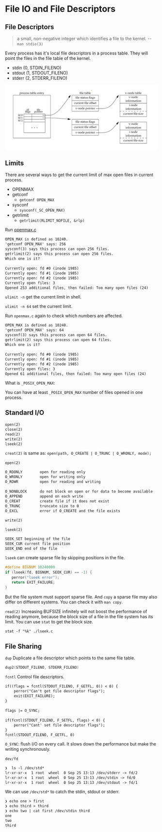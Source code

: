 # File IO and File Descriptors

## File Descriptors

> a small, non-negative integer which identifies a file to the kernel. -- `man stdio(3)`

Every process has it's local file descriptors in a process table. 
They will point the files in the file table of the kernel.

- stdin (0, STDIN_FILENO)
- stdout (1, STDOUT_FILENO)
- stderr (2, STDERR_FILENO)

![File table](Pasted%20image%2020220205202006.png)

## Limits

There are several ways to get the current limit of max open files in current process.

- OPENMAX
- getconf
	- `getconf OPEN_MAX`
- sysconf
	- `sysconf(_SC_OPEN_MAX)`
- getrlimit
	- `getrlimit(RLIMIT_NOFILE, &rlp)`

Run [openmax.c](./apue-code/02/openmax.c)

```
OPEN_MAX is defined as 10240.
'getconf OPEN_MAX' says: 256
sysconf(3) says this process can open 256 files.
getrlimit(2) says this process can open 256 files.
Which one is it?

Currently open: fd #0 (inode 1985)
Currently open: fd #1 (inode 1985)
Currently open: fd #2 (inode 1985)
Currently open files: 3
Opened 253 additional files, then failed: Too many open files (24)
```

`ulimit -n` get the current limit in shell.

`ulimit -n 64` set the current limit.

Run `openmax.c` again to check which numbers are affected.

```
OPEN_MAX is defined as 10240.
'getconf OPEN_MAX' says: 64
sysconf(3) says this process can open 64 files.
getrlimit(2) says this process can open 64 files.
Which one is it?

Currently open: fd #0 (inode 1985)
Currently open: fd #1 (inode 1985)
Currently open: fd #2 (inode 1985)
Currently open files: 3
Opened 61 additional files, then failed: Too many open files (24)
```

What is `_POSIX_OPEN_MAX`:

You can have at least `_POSIX_OPEN_MAX` number of files opened in one process.

## Standard I/O
```
open(2)
close(2)
read(2)
write(2)
lseek(2)
```

`creat(2)` is same as:
`open(path, O_CREATE | O_TRUNC | O_WRONLY, mode);`

`open(2)`

```
O_RDONLY        open for reading only
O_WRONLY        open for writing only
O_RDWR          open for reading and writing

O_NONBLOCK      do not block on open or for data to become available
O_APPEND        append on each write
O_CREAT         create file if it does not exist
O_TRUNC         truncate size to 0
O_EXCL          error if O_CREATE and the file exists
 ```

`write(2)`
	
`lseek(2)`
	
```
SEEK_SET beginning of the file
SEEK_CUR current file position
SEEK_END end of the file
```
	
 `lseek` can create sparse file by skipping positions in the file. 
 ```c
#define BIGNUM 10240000
if (lseek(fd, BIGNUM, SEEK_CUR) == -1) {
	perror("lseek error");
	return EXIT_FAILURE;
}
 ```
 But the file system must support sparse file. And `copy` a sparse file may also differ on different systems. You can check it with `man copy`.
 
`read(2)` Increasing BUFSIZE infinitely will not boost the performance of reading anymore, because the block size of a file in the file system has its limit. You can use `stat` to get the block size.

```
stat -f "%k" ./lseek.c
```


## File Sharing

`dup` Duplicate a file descriptor which points to the same file table.

```c
dup2(STDOUT_FILENO, STDERR_FILENO)
```

`fcntl` Control file descriptors.


```
if((flags = fcntl(STDOUT_FILENO, F_GETFL, 0)) < 0) {
	perror("Can't get file descriptor flags");
	exit(EXIT_FAILURE);
}

flags |= O_SYNC;

if(fcntl(STDOUT_FILENO, F_SETFL, flags) < 0) {
	perror("Cant' set file descriptor flags");
}
fcntl(STDOUT_FILENO, F_GETFL, 0)
```

`O_SYNC`: flush I/O on every call. It slows down the performance but make the writing synchronously.

`dev/fd`

```
❯  ls -l /dev/std*
lr-xr-xr-x  1 root  wheel  0 Sep 25 13:13 /dev/stderr -> fd/2
lr-xr-xr-x  1 root  wheel  0 Sep 25 13:13 /dev/stdin -> fd/0
lr-xr-xr-x  1 root  wheel  0 Sep 25 13:13 /dev/stdout -> fd/1
```

We can use `/dev/std*` to catch the stdin, stdout or stderr.

```
❯ echo one > first
❯ echo third > third
❯ echo two | cat first /dev/stdin third
one
two
third
```


